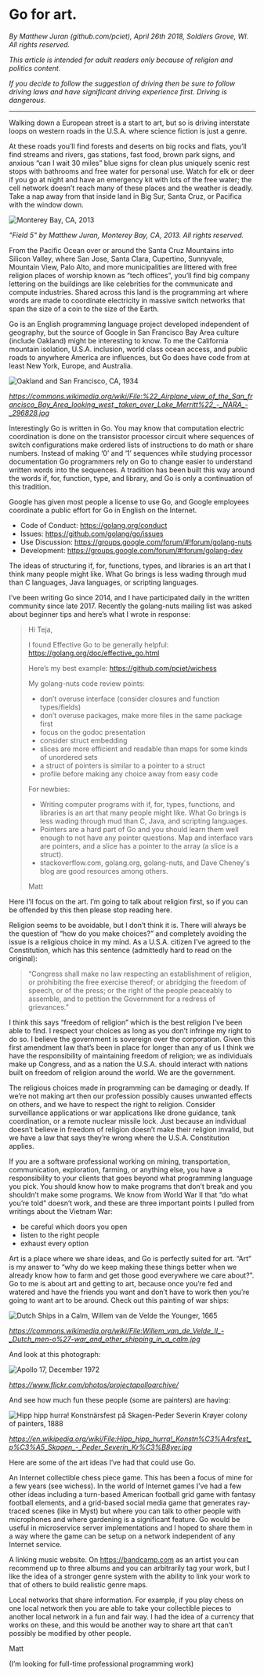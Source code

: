 # Go for art.

*By Matthew Juran (github.com/pciet), April 26th 2018, Soldiers Grove, WI. All rights reserved.*

*This article is intended for adult readers only because of religion and politics content.*

*If you decide to follow the suggestion of driving then be sure to follow driving laws and have significant driving experience first. Driving is dangerous.*

---

Walking down a European street is a start to art, but so is driving interstate loops on western roads in the U.S.A. where science fiction is just a genre.

At these roads you’ll find forests and deserts on big rocks and flats, you’ll find streams and rivers, gas stations, fast food, brown park signs, and anxious “can I wait 30 miles” blue signs for clean plus uniquely scenic rest stops with bathrooms and free water for personal use. Watch for elk or deer if you go at night and have an emergency kit with lots of the free water; the cell network doesn’t reach many of these places and the weather is deadly. Take a nap away from that inside land in Big Sur, Santa Cruz, or Pacifica with the window down.

![Monterey Bay, CA, 2013](https://github.com/pciet/goforart/blob/master/monterey_2013.jpg "Monterey Bay, CA, 2013")

*"Field 5" by Matthew Juran, Monterey Bay, CA, 2013. All rights reserved.*

From the Pacific Ocean over or around the Santa Cruz Mountains into Silicon Valley, where San Jose, Santa Clara, Cupertino, Sunnyvale, Mountain View, Palo Alto, and more municipalities are littered with free religion places of worship known as “tech offices”, you’ll find big company lettering on the buildings are like celebrities for the communicate and compute industries. Shared across this land is the programming art where words are made to coordinate electricity in massive switch networks that span the size of a coin to the size of the Earth.

Go is an English programming language project developed independent of geography, but the source of Google in San Francisco Bay Area culture (include Oakland) might be interesting to know. To me the California mountain isolation, U.S.A. inclusion, world class ocean access, and public roads to anywhere America are influences, but Go does have code from at least New York, Europe, and Australia.

![Oakland and San Francisco, CA, 1934](https://github.com/pciet/goforart/blob/master/sf_oakland_1934.jpg "Oakland and San Francisco, CA, 1934")

*https://commons.wikimedia.org/wiki/File:%22_Airplane_view_of_the_San_francisco_Bay_Area_looking_west,_taken_over_Lake_Merritt%22_-_NARA_-_296828.jpg*

Interestingly Go is written in Go. You may know that computation electric coordination is done on the transistor processor circuit where sequences of switch configurations make ordered lists of instructions to do math or share numbers. Instead of making ‘0’ and ‘1’ sequences while studying processor documentation Go programmers rely on Go to change easier to understand written words into the sequences. A tradition has been built this way around the words if, for, function, type, and library, and Go is only a continuation of this tradition.

Google has given most people a license to use Go, and Google employees coordinate a public effort for Go in English on the Internet.

* Code of Conduct: https://golang.org/conduct
* Issues: https://github.com/golang/go/issues
* Use Discussion: https://groups.google.com/forum/#!forum/golang-nuts
* Development: https://groups.google.com/forum/#!forum/golang-dev

The ideas of structuring if, for, functions, types, and libraries is an art that I think many people might like. What Go brings is less wading through mud than C languages, Java languages, or scripting languages.

I’ve been writing Go since 2014, and I have participated daily in the written community since late 2017. Recently the golang-nuts mailing list was asked about beginner tips and here’s what I wrote in response:

>Hi Teja,
>
>I found Effective Go to be generally helpful: https://golang.org/doc/effective_go.html
>
>Here’s my best example: https://github.com/pciet/wichess
>
>My golang-nuts code review points:
>
>- don’t overuse interface (consider closures and function types/fields)
>- don’t overuse packages, make more files in the same package first
>- focus on the godoc presentation
>- consider struct embedding
>- slices are more efficient and readable than maps for some kinds of unordered sets
>- a struct of pointers is similar to a pointer to a struct
>- profile before making any choice away from easy code
>
>For newbies:
>
>- Writing computer programs with if, for, types, functions, and libraries is an art that many people might like. What Go brings is less wading through mud than C, Java, and scripting languages.
>- Pointers are a hard part of Go and you should learn them well enough to not have any pointer questions. Map and interface vars are pointers, and a slice has a pointer to the array (a slice is a struct).
>- stackoverflow.com, golang.org, golang-nuts, and Dave Cheney's blog are good resources among others.
>
>Matt

Here I’ll focus on the art. I’m going to talk about religion first, so if you can be offended by this then please stop reading here.

Religion seems to be avoidable, but I don’t think it is. There will always be the question of “how do you make choices?” and completely avoiding the issue is a religious choice in my mind. As a U.S.A. citizen I’ve agreed to the Constitution, which has this sentence (admittedly hard to read on the original): 

>“Congress shall make no law respecting an establishment of religion, or prohibiting the free exercise thereof; or abridging the freedom of speech, or of the press; or the right of the people peaceably to assemble, and to petition the Government for a redress of grievances.”

I think this says “freedom of religion” which is the best religion I’ve been able to find. I respect your choices as long as you don’t infringe my right to do so. I believe the government is sovereign over the corporation. Given this first amendment law that’s been in place for longer than any of us I think we have the responsibility of maintaining freedom of religion; we as individuals make up Congress, and as a nation the U.S.A. should interact with nations built on freedom of religion around the world. We are the government.

The religious choices made in programming can be damaging or deadly. If we’re not making art then our profession possibly causes unwanted effects on others, and we have to respect the right to religion. Consider surveillance applications or war applications like drone guidance, tank coordination, or a remote nuclear missile lock. Just because an individual doesn’t believe in freedom of religion doesn’t make their religion invalid, but we have a law that says they’re wrong where the U.S.A. Constitution applies.

If you are a software professional working on mining, transportation, communication, exploration, farming, or anything else, you have a responsibility to your clients that goes beyond what programming language you pick. You should know how to make programs that don’t break and you shouldn’t make some programs. We know from World War II that “do what you’re told” doesn’t work, and these are three important points I pulled from writings about the Vietnam War:

* be careful which doors you open
* listen to the right people
* exhaust every option

Art is a place where we share ideas, and Go is perfectly suited for art. “Art” is my answer to “why do we keep making these things better when we already know how to farm and get those good everywhere we care about?”. Go to me is about art and getting to art, because once you’re fed and watered and have the friends you want and don’t have to work then you’re going to want art to be around. Check out this painting of war ships:

![Dutch Ships in a Calm, Willem van de Velde the Younger, 1665](https://github.com/pciet/goforart/blob/master/younger_1665.jpg "Dutch Ships in a Calm, Willem van de Velde the Younger, 1665")

*https://commons.wikimedia.org/wiki/File:Willem_van_de_Velde_II_-_Dutch_men-o%27-war_and_other_shipping_in_a_calm.jpg*

And look at this photograph:

![Apollo 17, December 1972](https://github.com/pciet/goforart/blob/master/apollo17_1972.jpg "Apollo 17, December 1972")

*https://www.flickr.com/photos/projectapolloarchive/*

And see how much fun these people (some are painters) are having:

![Hipp hipp hurra! Konstnärsfest på Skagen-Peder Severin Krøyer colony of painters, 1888](https://github.com/pciet/goforart/blob/master/krøyer_1888.jpg "Hipp hipp hurra! Konstnärsfest på Skagen-Peder Severin Krøyer colony of painters, 1888")

*https://en.wikipedia.org/wiki/File:Hipp_hipp_hurra!_Konstn%C3%A4rsfest_p%C3%A5_Skagen_-_Peder_Severin_Kr%C3%B8yer.jpg*

Here are some of the art ideas I’ve had that could use Go.

An Internet collectible chess piece game. This has been a focus of mine for a few years (see wichess). In the world of Internet games I’ve had a few other ideas including a turn-based American football grid game with fantasy football elements, and a grid-based social media game that generates ray-traced scenes (like in Myst) but where you can talk to other people with microphones and where gardening is a significant feature. Go would be useful in microservice server implementations and I hoped to share them in a way where the game can be setup on a network independent of any Internet service.

A linking music website. On https://bandcamp.com as an artist you can recommend up to three albums and you can arbitrarily tag your work, but I like the idea of a stronger genre system with the ability to link your work to that of others to build realistic genre maps.

Local networks that share information. For example, if you play chess on one local network then you are able to take your collectible pieces to another local network in a fun and fair way. I had the idea of a currency that works on these, and this would be another way to share art that can’t possibly be modified by other people.

Matt

(I’m looking for full-time professional programming work)
